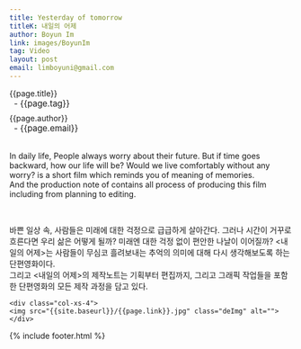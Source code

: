 ```yaml
---
title: Yesterday of tomorrow
titleK: 내일의 어제
author: Boyun Im
link: images/BoyunIm
tag: Video
layout: post
email: limboyuni@gmail.com
---	
```


<div class="container">

<div class="deDep">
{{page.title}}<br>
<p style="font-size:15px; margin:0px; padding:0px 0px 0px 8px; margin:0px 0px 8px 0px;">- {{page.tag}}</p>
{{page.author}}<br>
<p style="font-size:15px; margin:0px; padding:0px 0px 0px 8px;">- {{page.email}}</p>
</div>

<br>

<div class="det lato">



In daily life, People always worry about their future. But if time goes backward, how our life will be? Would we live comfortably without any worry? <Yesterday of tomorrow> is a short film which reminds you of meaning of memories. 
<br>
And the production note of <Yesterday of tomorrow> contains all process of producing this film including from planning to editing.
 


</div>

<br>

<div class="noto">

바쁜 일상 속, 사람들은 미래에 대한 걱정으로 급급하게 살아간다. 그러나 시간이 거꾸로 흐른다면 우리 삶은 어떻게 될까? 미래엔 대한 걱정 없이 편안한 나날이 이어질까? <내일의 어제>는 사람들이 무심코 흘려보내는 추억의 의미에 대해 다시 생각해보도록 하는 단편영화이다.
<br>
그리고 <내일의 어제>의 제작노트는 기획부터 편집까지, 그리고 그래픽 작업들을 포함한 단편영화의 모든 제작 과정을 담고 있다.


</div>

<div class="row" class="imgcolor">
	
	<div class="col-xs-4">
	<img src="{{site.baseurl}}/{{page.link}}.jpg" class="deImg" alt=""></div>
	
</div>

	

</div> 

{% include footer.html %}